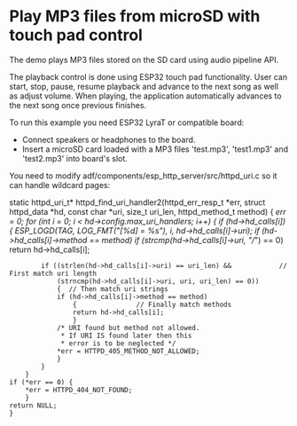 # Play MP3 files from microSD with touch pad control 

The demo plays MP3 files stored on the SD card using audio pipeline API.

The playback control is done using ESP32 touch pad functionality. User can start, stop, pause, resume playback and advance to the next song as well as adjust volume. When playing, the application automatically advances to the next song once previous finishes.

To run this example you need ESP32 LyraT or compatible board:

- Connect speakers or headphones to the board. 
- Insert a microSD card loaded with a MP3 files 'test.mp3', 'test1.mp3' and 'test2.mp3' into board's slot.


You need to modify adf/components/esp_http_server/src/httpd_uri.c so it can handle wildcard pages:



static httpd_uri_t* httpd_find_uri_handler2(httpd_err_resp_t *err,
    struct httpd_data *hd,
    const char *uri, size_t uri_len,
    httpd_method_t method)
    {
    *err = 0;
    for (int i = 0; i < hd->config.max_uri_handlers; i++)
        {
        if (hd->hd_calls[i])
            {
            ESP_LOGD(TAG, LOG_FMT("[%d] = %s"), i, hd->hd_calls[i]->uri);
            if (hd->hd_calls[i]->method == method)
            if (strcmp(hd->hd_calls[i]->uri, "/*") == 0)
                return hd->hd_calls[i];
                
            if ((strlen(hd->hd_calls[i]->uri) == uri_len) &&            // First match uri length
                (strncmp(hd->hd_calls[i]->uri, uri, uri_len) == 0))
                {  // Then match uri strings
                if (hd->hd_calls[i]->method == method)
                    {               // Finally match methods
                    return hd->hd_calls[i];
                    }
                /* URI found but method not allowed.
                 * If URI IS found later then this
                 * error is to be neglected */
                *err = HTTPD_405_METHOD_NOT_ALLOWED;
                }
            }
        }
    if (*err == 0) {
        *err = HTTPD_404_NOT_FOUND;
        }
    return NULL;
    }
